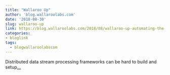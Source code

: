 ```yaml
---
title: "Wallaroo Up"
author: 'blog.wallaroolabs.com'
date: '2018-08-30'
slug: wallaroo-up
link: https://blog.wallaroolabs.com/2018/08/wallaroo-up-automating-the-linux-developer-experience-for-wallaroo/
categories:
- bloglink
tags:
  - blogwallaroolabscom
---
```


Distributed data stream processing frameworks can be hard to build and setup[... <i class="fas fa-external-link-alt"></i>](https://blog.wallaroolabs.com/2018/08/wallaroo-up-automating-the-linux-developer-experience-for-wallaroo/)

